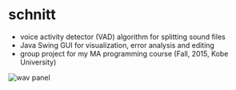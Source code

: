 # schnitt
* voice activity detector (VAD) algorithm for splitting sound files
* Java Swing GUI for visualization, error analysis and editing
* group project for my MA programming course (Fall, 2015, Kobe University)

![wav panel](https://github.com/kinokocchi/schnitt/blob/master/WavPanel/doc/wavpanel_20151102.png)

